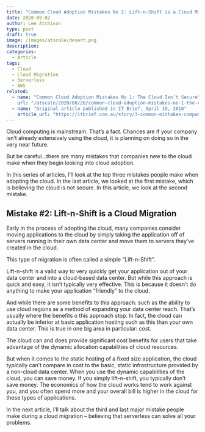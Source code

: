 ```yaml
---
title: "Common Cloud Adoption Mistakes No 2: Lift-n-Shift is a Cloud Migration"
date: 2020-09-02
author: Lee Atchison
type: post
draft: true
image: /images/atscale/desert.png
description: 
categories:
  - Article
tags:
  - Cloud
  - Cloud Migration
  - Serverless
  - AWS
related:
  - name: "Common Cloud Adoption Mistakes No 1: The Cloud Isn’t Secure"
    url: "/atscale/2020/08/26/common-cloud-adoption-mistakes-no-1-the-cloud-isnt-secure/"
  - name: "Original article published in IT Brief, April 19, 2018"
    article_url: "https://itbrief.com.au/story/3-common-mistakes-companies-make-when-adopting-cloud"
---
```

Cloud computing is mainstream. That’s a fact. Chances are if your company isn’t already extensively using the cloud, it is planning 
on doing so in the very near future.

But be careful…there are many mistakes that companies new to the cloud make when they begin looking into cloud adoption.

In this series of articles, I’ll look at the top three mistakes people make when adopting the cloud.
In the last article, we looked at the first mistake, which is believing the cloud is not secure.
In this article, we look at the second mistake.

## Mistake #2: Lift-n-Shift is a Cloud Migration

Early in the process of adopting the cloud, many companies consider moving applications to the cloud by simply taking the application 
off of servers running in their own data center and move them to servers they’ve created in the cloud.

This type of migration is often called a simple “Lift-n-Shift”.

Lift-n-shift is a valid way to very quickly get your application out of your data center and into a cloud-based data center. But while 
this approach is quick and easy, it isn’t typically very effective. This is because it doesn’t do anything to make your 
application “friendly” to the cloud.

And while there are some benefits to this approach: such as the ability to use cloud regions as a method of expanding your data center reach. 
That’s usually where the benefits o this approach stop. In fact, the cloud can actually be inferior at basic application hosting such as this 
than your own data center. This is true in one big area in particular: cost.

The cloud can and does provide significant cost benefits for users that take advantage of the dynamic allocation capabilities of cloud resources.

But when it comes to the static hosting of a fixed size application, the cloud typically can’t compare in cost to the basic, static 
infrastructure provided by a non-cloud data center. When you use the dynamic capabilities of the cloud, you can save money. If you 
simply lift-n-shift, you typically don’t save money. The economics of how the cloud works tend to work against you, and you often 
spend more and your overall bill is higher in the cloud for these types of applications.

In the next article, I’ll talk about the third and last major mistake people make during a cloud migration – believing that serverless 
can solve all your problems.

